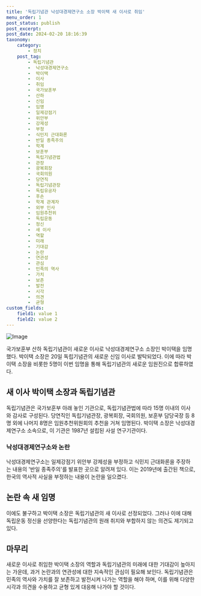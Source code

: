 ```yaml
---
title: '독립기념관 낙성대경제연구소 소장 박이택 새 이사로 취임'
menu_order: 1
post_status: publish
post_excerpt: 
post_date: 2024-02-20 18:16:39
taxonomy:
    category:
        - 정치
    post_tag:
        - 독립기념관
        -  낙성대경제연구소
        -  박이택
        -  이사
        -  취임
        -  국가보훈부
        -  산하
        -  신임
        -  임명
        -  일제강점기
        -  위안부
        -  강제성
        -  부정
        -  식민지 근대화론
        -  반일 종족주의
        -  학계
        -  보훈부
        -  독립기념관법
        -  관장
        -  광복회장
        -  국회의원
        -  당연직
        -  독립기념관장
        -  독립유공자
        -  후손
        -  학계 관계자
        -  외부 인사
        -  임원추천위
        -  독립운동
        -  정신
        -  새 이사
        -  역할
        -  미래
        -  기대감
        -  논란
        -  연관성
        -  관심
        -  민족의 역사
        -  가치
        -  보존
        -  발전
        -  시각
        -  의견
        -  균형
custom_fields:
    field1: value 1
    field2: value 2
---
```


![Image](https://imgnews.pstatic.net/image/001/2024/02/20/AKR20240219122100504_02_i_P4_20240220060307315.jpg?type=w647)

국가보훈부 산하 독립기념관이 새로운 이사로 낙성대경제연구소 소장인 박이택을 임명했다. 박이택 소장은 20일 독립기념관의 새로운 신임 이사로 발탁되었다. 이에 따라 박이택 소장을 비롯한 5명이 이번 임명을 통해 독립기념관의 새로운 임원진으로 합류하였다.
## 새 이사 박이택 소장과 독립기념관
독립기념관은 국가보훈부 아래 놓인 기관으로, 독립기념관법에 따라 15명 이내의 이사와 감사로 구성된다. 당연직인 독립기념관장, 광복회장, 국회의원, 보훈부 담당국장 등 8명 외에 나머지 8명은 임원추천위원회의 추천을 거쳐 임명된다. 박이택 소장은 낙성대경제연구소 소속으로, 이 기관은 1987년 설립된 사설 연구기관이다.
### 낙성대경제연구소와 논란
낙성대경제연구소는 일제강점기 위안부 강제성을 부정하고 식민지 근대화론을 주장하는 내용의 '반일 종족주의'를 발표한 곳으로 알려져 있다. 이는 2019년에 출간된 책으로, 한국의 역사적 사실을 부정하는 내용이 논란을 일으켰다.
## 논란 속 새 임명
이에도 불구하고 박이택 소장은 독립기념관의 새 이사로 선정되었다. 그러나 이에 대해 독립운동 정신을 선양한다는 독립기념관의 원래 취지와 부합하지 않는 의견도 제기되고 있다. 
## 마무리
새로운 이사로 취임한 박이택 소장의 역할과 독립기념관의 미래에 대한 기대감이 높아지는 가운데, 과거 논란과의 연관성에 대한 지속적인 관심이 필요해 보인다. 독립기념관은 민족의 역사와 가치를 잘 보존하고 발전시켜 나가는 역할을 해야 하며, 이를 위해 다양한 시각과 의견을 수용하고 균형 있게 대응해 나가야 할 것이다.
